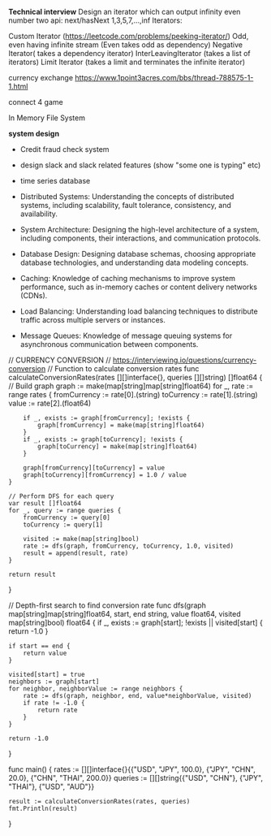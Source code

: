 
**Technical interview**
Design an iterator which can output infinity even number
two api: next/hasNext
1,3,5,7,...,inf
Iterators:

Custom Iterator (https://leetcode.com/problems/peeking-iterator/) 
Odd, even having infinite stream (Even takes odd as dependency)
Negative Iterator( takes a dependency iterator)
InterLeavingIterator (takes a list of iterators)
Limit Iterator (takes a limit and terminates the infinite iterator)

currency exchange https://www.1point3acres.com/bbs/thread-788575-1-1.html

connect 4 game 

In Memory File System 

**system design**
- Credit fraud check system
- design slack and slack related features (show "some one is typing" etc)
- time series database
 

- Distributed Systems: Understanding the concepts of distributed systems, including scalability, fault tolerance, consistency, and availability.

- System Architecture: Designing the high-level architecture of a system, including components, their interactions, and communication protocols.

- Database Design: Designing database schemas, choosing appropriate database technologies, and understanding data modeling concepts.

- Caching: Knowledge of caching mechanisms to improve system performance, such as in-memory caches or content delivery networks (CDNs).

- Load Balancing: Understanding load balancing techniques to distribute traffic across multiple servers or instances.

- Message Queues: Knowledge of message queuing systems for asynchronous communication between components.


// CURRENCY CONVERSION 
// https://interviewing.io/questions/currency-conversion
// Function to calculate conversion rates
func calculateConversionRates(rates [][]interface{}, queries [][]string) []float64 {
	// Build graph
	graph := make(map[string]map[string]float64)
	for _, rate := range rates {
		fromCurrency := rate[0].(string)
		toCurrency := rate[1].(string)
		value := rate[2].(float64)

		if _, exists := graph[fromCurrency]; !exists {
			graph[fromCurrency] = make(map[string]float64)
		}
		if _, exists := graph[toCurrency]; !exists {
			graph[toCurrency] = make(map[string]float64)
		}

		graph[fromCurrency][toCurrency] = value
		graph[toCurrency][fromCurrency] = 1.0 / value
	}

	// Perform DFS for each query
	var result []float64
	for _, query := range queries {
		fromCurrency := query[0]
		toCurrency := query[1]

		visited := make(map[string]bool)
		rate := dfs(graph, fromCurrency, toCurrency, 1.0, visited)
		result = append(result, rate)
	}

	return result
}

// Depth-first search to find conversion rate
func dfs(graph map[string]map[string]float64, start, end string, value float64, visited map[string]bool) float64 {
	if _, exists := graph[start]; !exists || visited[start] {
		return -1.0
	}

	if start == end {
		return value
	}

	visited[start] = true
	neighbors := graph[start]
	for neighbor, neighborValue := range neighbors {
		rate := dfs(graph, neighbor, end, value*neighborValue, visited)
		if rate != -1.0 {
			return rate
		}
	}

	return -1.0
}

func main() {
	rates := [][]interface{}{{"USD", "JPY", 100.0}, {"JPY", "CHN", 20.0}, {"CHN", "THAI", 200.0}}
	queries := [][]string{{"USD", "CHN"}, {"JPY", "THAI"}, {"USD", "AUD"}}

	result := calculateConversionRates(rates, queries)
	fmt.Println(result)
}

